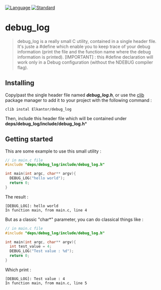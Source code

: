 [![Language](https://img.shields.io/badge/language-C-blue.svg)](https://isocpp.org/)
[![Standard](https://img.shields.io/badge/C-89-blue.svg)](https://en.wikipedia.org/wiki/C%2B%2B17)

# debug_log
> debug_log is a really small C utility, contained in a single header file.
It's juste a #define which enable you to keep trace of your debug information (print the file and the function name where the debug information is printed).
[IMPORTANT] : this #define declaration will work only in a Debug configuration (without the NDEBUG compiler flag). 

## Installing

Copy/past the single header file named ***debug_log.h***, or use the [clib](https://github.com/clibs/clib) package manager to add it to your project with the following command :

```shell
clib instal Elkantor/debug_log
```

Then, include this header file which will be contained under **deps/debug_log/include/debug_log.h***


## Getting started

This are some example to use this small utility :

```C
// in main.c file
#include "deps/debug_log/include/debug_log.h"

int main(int argc, char** argv){
  DEBUG_LOG("hello world");
  return 0;
}
```

The result : 

```shell
[DEBUG_LOG]: hello world 
In function main, from main.c, line 4
```


But as a classic "char*" parameter, you can do classical things like :

```C
// in main.c file
#include "deps/debug_log/include/debug_log.h"

int main(int argc, char** argv){
  int test_value = 4;
  DEBUG_LOG("Test value : %d");
  return 0;
}
```

Which print :
```shell
[DEBUG_LOG]: Test value : 4 
In function main, from main.c, line 5
```
